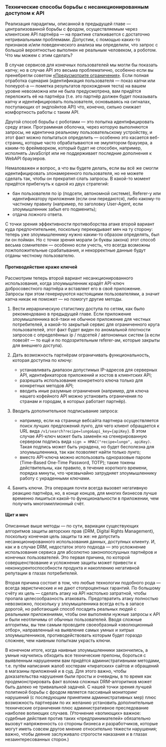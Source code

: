 ### Технические способы борьбы с несанкционированным доступом к API

Реализация парадигмы, описанной в предыдущей главе — централизованной борьбы с фродом, осуществляемым через клиентские API партнёра — на практике сталкивается с достаточно нетривиальными проблемами. Допустим, с помощью каких-то признаков и/или поведенческого анализа мы определили, что запрос с большой вероятностью выполнен не реальным человеком, а роботом. Что мы можем с этим сделать?

В случае сервисов для конечных пользователей мы могли бы показать капчу; но в случае API это весьма проблематично, особенно если вы пренебрегли советом [«Предусмотрите ограничения»](#chapter-11-paragraph-19). Если полная отработка сценария (идентификация пользователя — показ капчи или honeypot-а — пометка результатов прохождения теста) на вашем уровне невозможна или не была предусмотрена, вам придётся переложить её на партнёра (т.е. это партнёр должен будет показывать капчу и идентифицировать пользователя, основываясь на сигналах, поступающих от эндпойнтов API) что, конечно, сильно снижает комфортность работы с таким API.

Другой способ борьбы с роботами — это попытка идентифицировать среду атаки. Программная оболочка, через которую выполняются запросы, не идентична реальному пользовательскому устройству, и этот факт можно попытаться определить — особенно это касается веб-страниц, которые часто обрабатываются не эмулятором браузера, а каким-то фреймворком, который будет не способен, например, исполнять JavaScript или не поддерживает последние дополнения к WebAPI браузеров.

Немаловажен и вопрос, а что вы будете делать, если вы всё же смогли идентифицировать злонамеренного пользователя, но не можете сделать так, чтобы он прекратил слать запросы. В какой-то момент придётся прибегнуть к одной из двух стратегий:
  * бан пользователя по ip (подсети, автономной системе), Referer-у или идентификатору приложения (если они передаются), либо какому-то частному правилу (например, по заголовку User-Agent, если злоумышленник забыл его подменить);
  * отдача ложного ответа.

С точки зрения эффективности противоборства атаке второй вариант куда предпочтительнее, поскольку перекидывает мяч на ту сторону: теперь уже злоумышленнику нужно каким-то образом определять, был ли он пойман. Но с точки зрения морали (и буквы закона) этот способ весьма сомнителен — особенно если учесть, что всегда возможны ложположительные срабатывания, и некорректные данные будут отданы честному пользователю.

#### Противодействие краже ключей

Рассмотрим теперь второй вариант несанкционированного использования, когда злоумышленник крадёт API-ключ добросовестного партнёра и вставляет его в своё приложение. Запросы при этом генерируются настоящими пользователями, а значит капча никак не поможет — но помогут другие методы.

  1. Вести иерархическую статистику доступа по сетям, как было рекомендовано в предыдущей главе. Если приложение злоумышленника всё-таки не обычное приложение для честных потребителей, а какой-то закрытый сервис для ограниченного круга пользователей, этот факт будет виден по аномальной плотности запросов с определённых ip / подсетей / автономных систем (а если повезёт — то ещё и по подозрительным referer-ам, которые закрыты для внешнего доступа).

  2. Дать возможность партнёрам ограничивать функциональность, которая доступна по ключу:
      * устанавливать диапазон допустимых IP-адресов для серверных API, идентификаторов приложений и хостов в клиентских API;
      * разрешать использование конкретного ключа только для конкретных методов API;
      * вводить иные разумные ограничения (например, для ключа нашего кофейного API можно установить ограничения по странам и городам, в которых работает партнёр).

  3. Вводить дополнительное подписывание запроса:
      * например, если на странице вебсайта партнера осуществляется поиск лучших предложений лунго, для чего клиент обращается к URL вида `/v1/search?recipe=lungo&api_key={apiKey}`. В этом случае API-ключ может быть заменён на сгенерированную сервером подпись вида `sign = HMAC("recipe=lungo", apiKey)`. Такая подпись может быть украдена, но будет бесполезна для злоумышленника, так как позволяет найти только лунго;
      * вместо API-ключа можно использовать одноразовые пароли (Time-Based One-Time Password, TOTP); такие токены действительны, как правило, в течение короткого времени, порядка минуты, что чрезвычайно затрудняет злоумышленнику работу с украденными ключами.
  
  4. Банить ключи. Эта операция почти всегда вызовет негативную реакцию партнёра, но, в конце концов, для многих бизнесов лучше временно лишиться какой-то функциональности в приложении, чем получить многомиллионный счёт.

#### Щит и меч
    
Описанные выше методы — по сути, вариации существующих алгоритмов защиты авторских прав (DRM, Digital Rights Management), поскольку конечная цель защиты та же: не допустить несанкционированного использования данных, доступных клиенту. И, как и в случае DRM, недостаток этого подхода — это усложнение использования сервиса для абсолютно законопослушных партнёров и конечных пользователей. Это первая причина, по которой совершенствование и усложнение защиты может привести к неконкурентоспособности продукта и накоплению негативной репутации в глазах потребителей. 

Вторая причина состоит в том, что любые технологии подобного рода — всегда эвристические и не дают стопроцентных гарантий. По большому счёту их цель — сделать атаку на API настолько затратной, чтобы пропала целесообразность атаковать. Предотвратить атаку полностью невозможно, поскольку у злоумышленника всегда есть в запасе дорогой, но работающий способ посадить реальных людей с реальными приложениями, чтобы они выполняли нужные запросы к API и были неотличимы от обычных пользователей. Вводя сложные алгоритмы, вы тем самым проводите своеобразный «эволюционный отбор», направленный на выявление самых умных и хитрых злоумышленников, противодействовать которым будет гораздо сложнее, чем наивным попыткам украсть ключи.

В конечном итоге, когда наивные злоумышленники закончились, а умные научились обходить все технические препоны, бороться с выявленным нарушением вам придётся административными методами, т.е. путём написания жалоб хостерам «пиратских» сайтов и обращений в магазины приложений и в суд. Для этого важно, чтобы доказательства нарушения были просты и очевидны, в то время как продемонстрировать факт взлома сложных DRM-алгоритмов может быть далеко не тривиальной задачей. С нашей точки зрения лучшей политикой борьбы с фродом является пассивный мониторинг нарушений (с последующим принятием административных мер) плюс возможность партнерам по их желанию установить дополнительные технические ограничения плюс административное преследование наиболее вопиющих случаев. (Уточнение «вопиющих» важное: судебные действия против таких «предпринимателей» обязательно вызовут напряженность со стороны бизнеса и разработчиков, которые могут иметь совсем другое мнение относительно тяжести нарушения; важно, чтобы деяние заслуживало строгости наказания и в глазах незаинтересованных сторон.)
